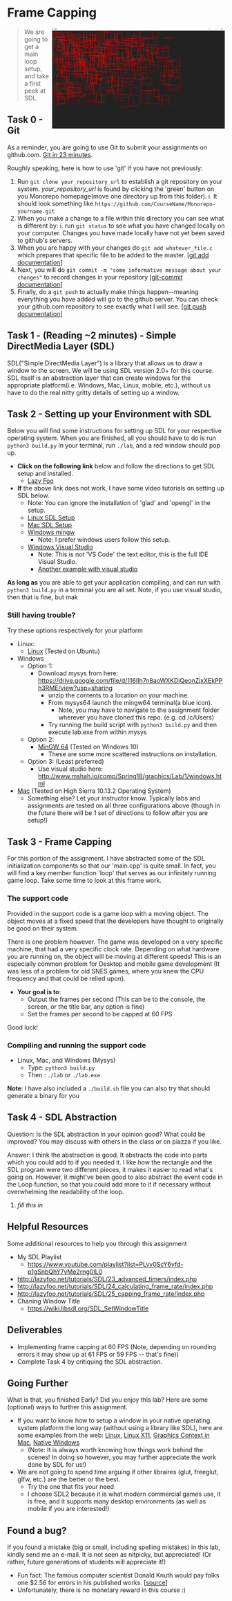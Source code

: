 # Frame Capping

<img align="right" width="400px" src="./media/rectangles.JPG">

> We are going to get a main loop setup, and take a first peek at SDL.


## Task 0 - Git

As a reminder, you are going to use Git to submit your assignments on github.com.
[Git in 23 minutes](https://www.youtube.com/watch?v=PgNTp71sl0I).

Roughly speaking, here is how to use 'git' if you have not previously:

1. Run `git clone your_repository_url` to establish a git repository on your system. *your_repository_url* is found by clicking the 'green' button on you Monorepo homepage(move one directory up from this folder).
	i. It should look something like `https://github.com/CourseName/Monorepo-yourname.git`
2. When you make a change to a file within this directory you can see what is different by:
	i. run `git status` to see what you have changed locally on your computer. Changes you have made locally have not yet been saved to github's servers. 
3. When you are happy with your changes do `git add whatever_file.c` which prepares that specific file to be added to the master. [[git add documentation](https://git-scm.com/docs/git-add)]
4. Next, you will do `git commit -m "some informative message about your changes"` to record changes in your repository [[git-commit documentation](https://git-scm.com/docs/git-commit)]
5. Finally, do a `git push` to actually make things happen--meaning everything you have added will go to the github server. You can check your github.com repository to see exactly what I will see. [[git push documentation](https://git-scm.com/docs/git-push)]


## Task 1 - (Reading ~2 minutes) - Simple DirectMedia Layer (SDL)

SDL("Simple DirectMedia Layer") is a library that allows us to draw a window to the screen. We will be using SDL version 2.0+ for this course. SDL itself is an abstraction layer that can create windows for the appropriate platform(i.e. Windows, Mac, Linux, mobile, etc.), without us have to do the real nitty gritty details of setting up a window.


## Task 2 - Setting up your Environment with SDL

Below you will find some instructions for setting up SDL for your respective operating system. When you are finished, all you should have to do is run `python3 build.py` in your terminal, run `./lab`, and a red window should pop up.

- **Click on the following link** below and follow the directions to get SDL setup and installed.
    - [Lazy Foo](http://lazyfoo.net/tutorials/SDL/01_hello_SDL/index.php) 
- **If** the above link does not work, I have some video tutorials on setting up SDL below.
    - Note: You can ignore the installation of 'glad' and 'opengl' in the setup.
    - [Linux SDL Setup](https://www.youtube.com/watch?v=P3_xhDIP7bc&list=PLvv0ScY6vfd-p1gSnbQhY7vMe2rng0IL0&index=3)
    - [Mac SDL Setup](https://www.youtube.com/watch?v=V6ACATpl2LQ&list=PLvv0ScY6vfd-p1gSnbQhY7vMe2rng0IL0&index=4)
    - [Windows mingw](https://www.youtube.com/watch?v=DQ-NBjBFLJ4&list=PLvv0ScY6vfd-p1gSnbQhY7vMe2rng0IL0&index=3)
        - Note: I prefer windows users follow this setup.
    - [Windows Visual Studio](https://www.youtube.com/watch?v=tL838EuDraw&list=PLvv0ScY6vfd-p1gSnbQhY7vMe2rng0IL0&index=5)
        - Note: This is not 'VS Code' the text editor, this is the full IDE Visual Studio.
        - [Another example with visual studio](https://www.youtube.com/watch?v=nZbytgAhvoY&list=PLvv0ScY6vfd-p1gSnbQhY7vMe2rng0IL0&index=6)

**As long as** you are able to get your application compiling, and can run with `python3 build.py` in a terminal you are all set. Note, if you use visual studio, then that is fine, but mak

### Still having trouble?

Try these options respectively for your platform

* Linux:
    * [Linux](http://www.mshah.io/comp/Spring18/graphics/Lab/1/linux.html) (Tested on Ubuntu)
* Windows
  * Option 1: 
    * Download mysys from here: https://drive.google.com/file/d/116IIh7n8aoWXKDiQeonZjxXEkPPh3RME/view?usp=sharing
        * unzip the contents to a location on your machine.
        * From mysys64 launch the mingw64 terminal(a blue icon).
            * Note, you may have to navigate to the assignment folder wherever you have cloned this repo. (e.g. cd /c/Users)
        * Try running the build script with `python3 build.py` and then execute lab.exe from within mysys
  * Option 2: 
    * [MinGW 64](http://www.mshah.io/comp/Spring18/graphics/Lab/1/MinGW.html) (Tested on Windows 10)
      * These are some more scattered instructions on installation.
  * Option 3: (Least preferred)
      * Use visual studio here: http://www.mshah.io/comp/Spring18/graphics/Lab/1/windows.html
* [Mac](http://www.mshah.io/comp/Spring18/graphics/Lab/1/mac.html) (Tested on High Sierra 10.13.2 Operating System)
    * Something else? Let your instructor know. Typically labs and assignments are tested on all three configurations above (though in the future there will be 1 set of directions to follow after you are setup!)

## Task 3 - Frame Capping

For this portion of the assignment. I have abstracted some of the SDL initialization components so that our 'main.cpp' is quite small. In fact, you will find a key member function 'loop' that serves as our infinitely running game loop. Take some time to look at this frame work.

### The support code

Provided in the support code is a game loop with a moving object. The object moves at a fixed speed that the developers have thought to originally be good on their system.

There is one problem however. The game was developed on a very specific machine, that had a very specific clock rate. Depending on what hardware you are running on, the object will be moving at different speeds! This is an especially common problem for Desktop and mobile game development (It was less of a problem for old SNES games, where you knew the CPU frequency and that could be relied upon).

* **Your goal is to**:
  * Output the frames per second (This can be to the console, the screen, or the title bar, any option is fine)
  * Set the frames per second to be capped at 60 FPS
  
Good luck!

### Compiling and running the support code

* Linux, Mac, and Windows (Mysys)
  * Type: `python3 build.py`
  * Then : `./lab` or `./lab.exe`

**Note**: I have also included a `./build.sh` file you can also try that should generate a binary for you

## Task 4 - SDL Abstraction

Question: Is the SDL abstraction in your opinion good? What could be improved? You may discuss with others in the class or on piazza if you like. 

Answer: I think the abstraction is good. It abstracts the code into parts which you could add to if you needed it. I like how the rectangle and the SDL program were two different pieces, it makes it easier to read what's going on. However, it might've been good to also abstract the event code in the Loop function, so that you could add more to it if necessary without overwhelming the readability of the loop.


1. *fill this in*


## Helpful Resources

Some additional resources to help you through this assignment

- My SDL Playlist
	- https://www.youtube.com/playlist?list=PLvv0ScY6vfd-p1gSnbQhY7vMe2rng0IL0
- http://lazyfoo.net/tutorials/SDL/23_advanced_timers/index.php
- http://lazyfoo.net/tutorials/SDL/24_calculating_frame_rate/index.php
- http://lazyfoo.net/tutorials/SDL/25_capping_frame_rate/index.php
- Chaning Window Title
  - https://wiki.libsdl.org/SDL_SetWindowTitle

## Deliverables

- Implementing frame capping at 60 FPS (Note, depending on rounding errors it may show up at 61 FPS or 59 FPS -- that's fine))
- Complete Task 4 by critiquing the SDL abstraction.

## Going Further

What is that, you finished Early? Did you enjoy this lab? Here are some (optional) ways to further this assignment.

- If you want to know how to setup a window in your native operating system platform the long way (without using a library like SDL), here are some examples from the web: [Linux](https://stackoverflow.com/questions/15091514/how-do-i-create-a-window-in-opengl-on-linux-instead-of-using-glut), [Linux X11](https://www.opengl.org/discussion_boards/showthread.php/177999-GCC-OpenGL-without-glut?p=1239444&viewfull=1#post1239444), [Graphics Context in Mac](https://developer.apple.com/library/content/documentation/GraphicsImaging/Conceptual/drawingwithquartz2d/dq_context/dq_context.html#//apple_ref/doc/uid/TP30001066-CH203-CJBDCHAC), [Native Windows](http://www.falloutsoftware.com/tutorials/gl/gl2.htm)
  - (Note: It is always worth knowing how things work behind the scenes! In doing so however, you may further appreciate the work done by SDL for us!)
- We are not going to spend time arguing if other libraires (glut, freeglut, glfw, etc.) are the better or the best.
  - Try the one that fits your need
  - I choose SDL2 because it is what modern commercial games use, it is free, and it supports many desktop environments (as well as mobile if you are interested!)

## Found a bug?

If you found a mistake (big or small, including spelling mistakes) in this lab, kindly send me an e-mail. It is not seen as nitpicky, but appreciated! (Or rather, future generations of students will appreciate it!)

- Fun fact: The famous computer scientist Donald Knuth would pay folks one $2.56 for errors in his published works. [[source](https://en.wikipedia.org/wiki/Knuth_reward_check)]
- Unfortunately, there is no monetary reward in this course :)



